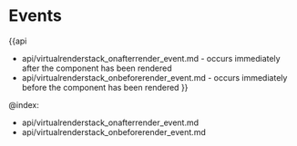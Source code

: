 Events
=======

{{api
- api/virtualrenderstack_onafterrender_event.md - occurs immediately after the component has been rendered
- api/virtualrenderstack_onbeforerender_event.md - occurs immediately before the component has been rendered
}}

@index:
- api/virtualrenderstack_onafterrender_event.md
- api/virtualrenderstack_onbeforerender_event.md


